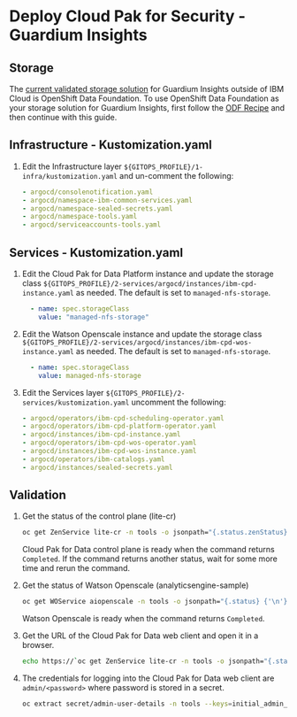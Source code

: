 # Deploy Cloud Pak for Security - Guardium Insights

## Storage

The [current validated storage solution](https://www.ibm.com/docs/en/guardium-insights/3.1.x?topic=requirements-validated-storage-options) for Guardium Insights outside of IBM Cloud is OpenShift Data Foundation.  To use OpenShift Data Foundation as your storage solution for Guardium Insights, first follow the [ODF Recipe](./openshift-container-storage-recipe.md) and then continue with this guide.

## Infrastructure - Kustomization.yaml

1. Edit the Infrastructure layer `${GITOPS_PROFILE}/1-infra/kustomization.yaml` and un-comment the following:

    ```yaml
    - argocd/consolenotification.yaml
    - argocd/namespace-ibm-common-services.yaml
    - argocd/namespace-sealed-secrets.yaml
    - argocd/namespace-tools.yaml
    - argocd/serviceaccounts-tools.yaml
    ```

## Services - Kustomization.yaml

1. Edit the Cloud Pak for Data Platform instance and update the storage class `${GITOPS_PROFILE}/2-services/argocd/instances/ibm-cpd-instance.yaml` as needed.  The default is set to `managed-nfs-storage`.

    ```yaml
      - name: spec.storageClass
        value: "managed-nfs-storage"
    ```

2. Edit the Watson Openscale instance and update the storage class `${GITOPS_PROFILE}/2-services/argocd/instances/ibm-cpd-wos-instance.yaml` as needed.  The default is set to `managed-nfs-storage`.

    ```yaml
      - name: spec.storageClass
        value: managed-nfs-storage
    ```

3. Edit the Services layer `${GITOPS_PROFILE}/2-services/kustomization.yaml` uncomment the following:

    ```yaml
    - argocd/operators/ibm-cpd-scheduling-operator.yaml
    - argocd/operators/ibm-cpd-platform-operator.yaml
    - argocd/instances/ibm-cpd-instance.yaml
    - argocd/operators/ibm-cpd-wos-operator.yaml
    - argocd/instances/ibm-cpd-wos-instance.yaml
    - argocd/operators/ibm-catalogs.yaml
    - argocd/instances/sealed-secrets.yaml
    ```

## Validation

1. Get the status of the control plane (lite-cr)

    ```bash
    oc get ZenService lite-cr -n tools -o jsonpath="{.status.zenStatus}{'\n'}"
    ```

    Cloud Pak for Data control plane is ready when the command returns `Completed`. If the command returns another status, wait for some more time and rerun the command.

2. Get the status of Watson Openscale (analyticsengine-sample)

    ```bash
    oc get WOService aiopenscale -n tools -o jsonpath="{.status} {'\n'}"
    ```

    Watson Openscale is ready when the command returns `Completed`.

3. Get the URL of the Cloud Pak for Data web client and open it in a browser.

    ```bash
    echo https://`oc get ZenService lite-cr -n tools -o jsonpath="{.status.url}{'\n'}"`
    ```

4. The credentials for logging into the Cloud Pak for Data web client are `admin/<password>` where password is stored in a secret.

    ```bash
    oc extract secret/admin-user-details -n tools --keys=initial_admin_password --to=-
    ```
